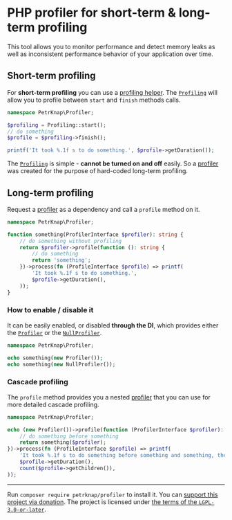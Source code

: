 # PHP profiler for short-term & long-term profiling

This tool allows you to monitor performance and detect memory leaks as well as inconsistent performance behavior of your application over time.

## Short-term profiling

For **short-term profiling** you can use a [profiling helper](./src/Profiling.php).
The [`Profiling`](./src/Profiling.php) will allow you to profile between `start` and `finish` methods calls.

```php
namespace PetrKnap\Profiler;

$profiling = Profiling::start();
// do something
$profile = $profiling->finish();

printf('It took %.1f s to do something.', $profile->getDuration());
```

The [`Profiling`](./src/Profiling.php) is simple - **cannot be turned on and off** easily.
So a [profiler](./src/ProfilerInterface.php) was created for the purpose of hard-coded long-term profiling.

## Long-term profiling

Request a [profiler](./src/ProfilerInterface.php) as a dependency and call a `profile` method on it.

```php
namespace PetrKnap\Profiler;

function something(ProfilerInterface $profiler): string {
    // do something without profiling
    return $profiler->profile(function (): string {
        // do something
        return 'something';
    })->process(fn (ProfileInterface $profile) => printf(
        'It took %.1f s to do something.',
        $profile->getDuration(),
    ));
}
```

### How to enable / disable it

It can be easily enabled, or disabled **through the DI**, which provides either the [`Profiler`](./src/Profiler.php) or the [`NullProfiler`](./src/NullProfiler.php).

```php
namespace PetrKnap\Profiler;

echo something(new Profiler());
echo something(new NullProfiler());
```

### Cascade profiling

The `profile` method provides you a nested [profiler](./src/ProfilerInterface.php) that you can use for more detailed cascade profiling.

```php
namespace PetrKnap\Profiler;

echo (new Profiler())->profile(function (ProfilerInterface $profiler): string {
    // do something before something
    return something($profiler);
})->process(fn (ProfileInterface $profile) => printf(
    'It took %.1f s to do something before something and something, there are %d children profiles.',
    $profile->getDuration(),
    count($profile->getChildren()),
));
```

---

Run `composer require petrknap/profiler` to install it.
You can [support this project via donation](https://petrknap.github.io/donate.html).
The project is licensed under [the terms of the `LGPL-3.0-or-later`](./COPYING.LESSER).

